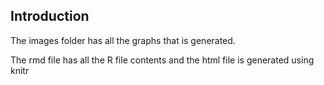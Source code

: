 ## Introduction
The images folder has all the graphs that is generated.

The rmd file has all the R file contents and the html file is generated using knitr


